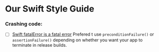 # Our Swift Style Guide

### Crashing code:
* [ ] [Swift fatalError is a fatal error](https://lapcatsoftware.com/articles/fatalError.html)
Prefered t use `preconditionFailure()` or `assertionFailure()` depending on whether you want your app to terminate in release builds.

